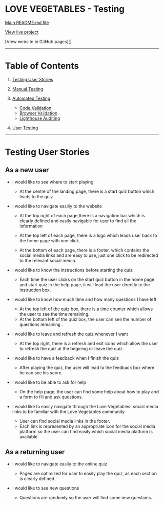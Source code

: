 # LOVE VEGETABLES - Testing

[Main README.md file](https://github.com/Georgette-Lumbe/Love_vegetables/blob/master/README.md)

[View live project]()

[View website in GitHub pages][]

---

# Table of Contents

1. [Testing User Stories](#testing-user-stories "#Goto testing user stories")
2. [Manual Testing](#manual-testing "#Goto manual testing")

3. [Automated Testing](#automated-testing "#Goto automated testing")
    * [Code Validation](#code-validation "Goto code validation")
    * [Browser Validation](#browser-validation "Goto browser validation")
    * [Lighthouse Auditing](#lighthouse-auditing "Goto lighthouse auditing")

4. [User Testing](#user-testing "Goto user testing")

---


# Testing User Stories

## As a new user

* I would like to see where to start playing

    - At the centre of the landing page, there  is a start quiz button which leads to the quiz

* I would like to navigate easiliy to the website

    - At the top right of each page,there is a navigation bar which is clearly defined and easily navigable for user to find all the information

    - At the top left of each page, there is a logo which leads user back to the home page with one click.

    - At the bottom of each page, there is a footer, which contains the social media links and are easy to use, just one click to be redirected to the relevant social media.

* I would like to know the instructions before starting the quiz

    - Each time the user clicks on the start quiz button in the home page and start quiz in the help page, it will lead the user directly to the instruction box.

* I would like to know how much time and how many questions I have left

    - At the top left of the quiz box, there is a time counter which allows the user to see the time remaining.
    - At the bottom left of the quiz box, the user can see the number of questions remaining .

* I would like to leave and refresh the quiz whenever I want

    - At the top right, there is a refresh and exit icons which allow the user to refresh the quiz at the begining or leave the quiz.

* I would like to have a feedback when I finish the quiz

    - After playing the quiz, the user will lead to the feedback box where he can see his score.

* I would like to be able to ask for help 

    - On the help page, the user can find some help about how to play and a form to fill and ask questions.

* I would like to easily navigate through the Love Vegetables' social media links to be familiar with the Love Vegetables community

    - User can find social media links in the footer.
    - Each link is represented by an appropriate icon for the social media platform so the user can find easily which social media platform is available.

## As a returning user

* I would like to navigate easily to the online quiz

    - Pages are optimized for user to easily play the quiz, as each section is clearly defined.

* I would like to see new questions

    - Questions are randomly so the user will find some new questions.